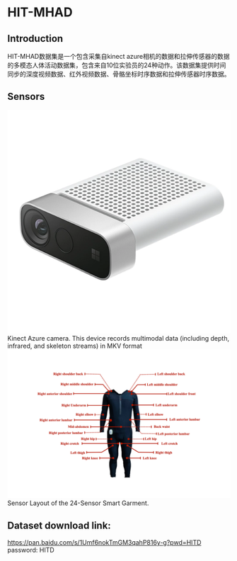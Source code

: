 # HIT-MHAD
## Introduction
HIT-MHAD数据集是一个包含采集自kinect azure相机的数据和拉伸传感器的数据的多模态人体活动数据集，包含来自10位实验员的24种动作。该数据集提供时间同步的深度视频数据、红外视频数据、骨骼坐标时序数据和拉伸传感器时序数据。
## Sensors
![image](https://github.com/ZhouPJ411/HIT-MHAD/blob/main/img/kinect.png)
Kinect Azure camera. This device records multimodal data (including depth, infrared, and skeleton streams) in MKV format
![image](https://github.com/ZhouPJ411/HIT-MHAD/blob/main/img/suit.png)
Sensor Layout of the 24-Sensor Smart Garment.
## Dataset download link:
https://pan.baidu.com/s/1Umf6nokTmGM3qahP816y-g?pwd=HITD password: HITD 
